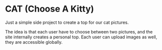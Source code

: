 # CAT (Choose A Kitty)

Just a simple side project to create a top for our cat pictures.

The idea is that each user have to choose between two pictures, and the site
internally creates a personal top. Each user can upload images as well, they
are accessible globally.
